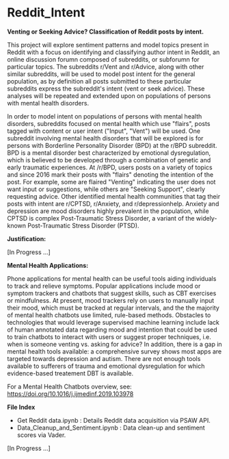 # Reddit_Intent
<b>Venting or Seeking Advice? Classification of Reddit posts by intent.</b>

This project will explore sentiment patterns and model topics present in Reddit with a focus on identifying and classifying author intent in Reddit, an online discussion forumn composed of subreddits, or subforumn for particular topics. The subreddits r/Vent and r/Advice, along with other similar subreddits, will be used to model post intent for the general population, as by definition all posts submitted to these particular subreddits express the subreddit's intent (vent or seek advice). These analyses will be repeated and extended upon on populations of persons with mental health disorders.

In order to model intent on populations of persons with mental health disorders, subreddits focused on mental health which use "flairs", posts tagged with content or user intent ("Input", "Vent") will be used. One subreddit involving mental health disorders that will be explored is for persons with Borderline Personality Disorder (BPD) at the r/BPD subreddit. BPD is a mental disorder best characterized by emotional dysregulation, which is believed to be developed through a combination of genetic and early traumatic experiences. At /r/BPD, users posts on a variety of topics and since 2016 mark their posts with "flairs" denoting the intention of the post. For example, some are flaired "Venting" indicating the user does not want input or suggestions, while others are "Seeking Support", clearly requesting advice. Other identified mental health communities that tag their posts with intent are r/CPTSD, r/Anxiety, and r/depressionhelp. Anxiety and depression are mood disorders highly prevalent in the population, while CPTSD is complex Post-Traumatic Stress Disorder, a variant of the widely-known Post-Traumatic Stress Disorder (PTSD). 

<b>Justification: </b>

[In Progress ...] 

<b>Mental Health Applications:</b>

Phone applications for mental health can be useful tools aiding individuals to track and relieve symptoms. Popular applications include mood or symptom trackers and chatbots that suggest skills, such as CBT exercises or mindfulness. At present, mood trackers rely on users to manually input their mood, which must be tracked at regular intervals, and the the majority of mental health chatbots use limited, rule-based methods. Obstacles to technologies that would leverage supervised machine learning include lack of human annotated data regarding mood and intention that could be used to train chatbots to interact with users or suggest proper techniques, i.e. when is someone venting vs. asking for advice? In addition, there is a gap in mental health tools available: a comprehensive survey shows most apps are targeted towards depression and autism. There are not enough tools available to sufferers of trauma and emotional dysregulation for which evidence-based treatement DBT is available. 

For a Mental Health Chatbots overview, see: 
https://doi.org/10.1016/j.ijmedinf.2019.103978

<b>File Index </b>
- Get Reddit data.ipynb : Details Reddit data acquisition via PSAW API.
- Data_Cleanup_and_Sentiment.ipynb : Data clean-up and sentiment scores via Vader. 

[In Progress ...]
